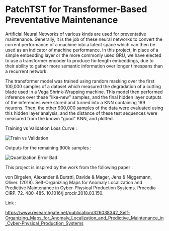 # PatchTST for Transformer-Based Preventative Maintenance #

Artificial Neural Networks of various kinds are used for preventative maintenance. Generally, it is the job of these neural networks to convert the current performance of a machine into a latent space which can then be used as an indicator of machine performance. In this project, in place of a simple embedding layer or the more commonly used GRU, we have elected to use a transformer encoder to produce fix-length embeddings, due to their ability to gather more semantic information over longer timespans than a recurrent network. 

The transformer model was trained using random masking over the first 100,000 samples of a dataset which measured the degradation of a cutting blade used in a Vega Shrink-Wrapping machine. This model then performed inference over these "like-new" samples, and the final hidden layer outputs of the inferences were stored and turned into a KNN containing 199 neurons. Then, the other 900,000 samples of the data were evaluated using this hidden layer analysis, and the distance of these test sequences were measured from the known "good" KNN, and plotted.

Training vs Validation Loss Curve : 

![Train vs Validation](https://github.com/user-attachments/assets/d4cde5a5-a0e4-453a-bd57-ebe0c4c2aa84)


Outputs for the remaining 900k samples : 

![Quantization Error Bad](https://github.com/user-attachments/assets/62927d3a-8700-42ef-9c26-96577d2b4c00)


This project is inspired by the work from the following paper : 

von Birgelen, Alexander & Buratti, Davide & Mager, Jens & Niggemann, Oliver. (2018). Self-Organizing Maps for Anomaly Localization and Predictive Maintenance in Cyber-Physical Production Systems. Procedia CIRP. 72. 480-485. 10.1016/j.procir.2018.03.150. 

Link : 

https://www.researchgate.net/publication/326038342_Self-Organizing_Maps_for_Anomaly_Localization_and_Predictive_Maintenance_in_Cyber-Physical_Production_Systems
